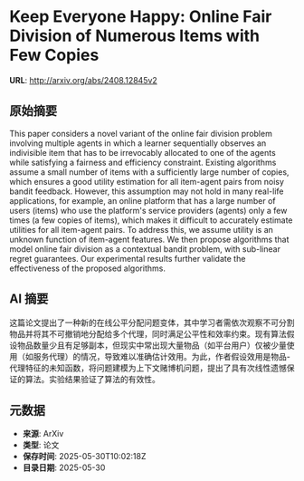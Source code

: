 # Keep Everyone Happy: Online Fair Division of Numerous Items with Few Copies

**URL**: http://arxiv.org/abs/2408.12845v2

## 原始摘要

This paper considers a novel variant of the online fair division problem
involving multiple agents in which a learner sequentially observes an
indivisible item that has to be irrevocably allocated to one of the agents
while satisfying a fairness and efficiency constraint. Existing algorithms
assume a small number of items with a sufficiently large number of copies,
which ensures a good utility estimation for all item-agent pairs from noisy
bandit feedback. However, this assumption may not hold in many real-life
applications, for example, an online platform that has a large number of users
(items) who use the platform's service providers (agents) only a few times (a
few copies of items), which makes it difficult to accurately estimate utilities
for all item-agent pairs. To address this, we assume utility is an unknown
function of item-agent features. We then propose algorithms that model online
fair division as a contextual bandit problem, with sub-linear regret
guarantees. Our experimental results further validate the effectiveness of the
proposed algorithms.


## AI 摘要

这篇论文提出了一种新的在线公平分配问题变体，其中学习者需依次观察不可分割物品并将其不可撤销地分配给多个代理，同时满足公平性和效率约束。现有算法假设物品数量少且有足够副本，但现实中常出现大量物品（如平台用户）仅被少量使用（如服务代理）的情况，导致难以准确估计效用。为此，作者假设效用是物品-代理特征的未知函数，将问题建模为上下文赌博机问题，提出了具有次线性遗憾保证的算法。实验结果验证了算法的有效性。

## 元数据

- **来源**: ArXiv
- **类型**: 论文
- **保存时间**: 2025-05-30T10:02:18Z
- **目录日期**: 2025-05-30
